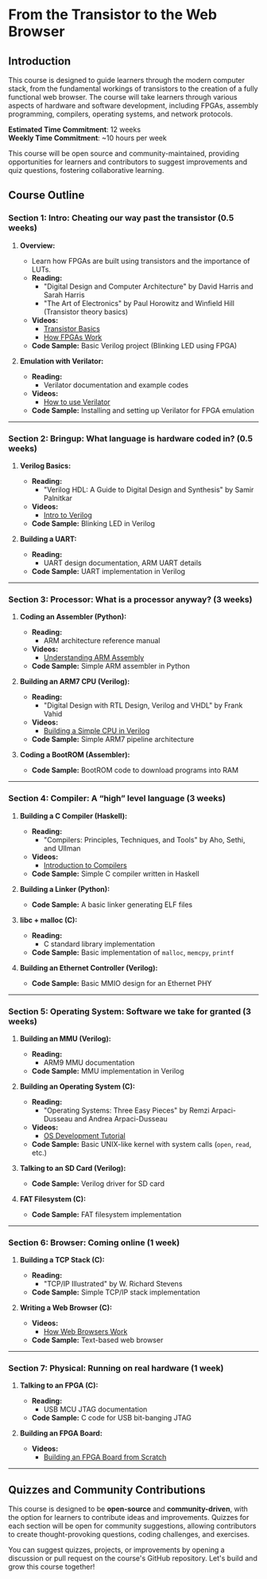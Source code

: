 # From the Transistor to the Web Browser

## Introduction
This course is designed to guide learners through the modern computer stack, from the fundamental workings of transistors to the creation of a fully functional web browser. The course will take learners through various aspects of hardware and software development, including FPGAs, assembly programming, compilers, operating systems, and network protocols. 

**Estimated Time Commitment**: 12 weeks  
**Weekly Time Commitment**: ~10 hours per week

This course will be open source and community-maintained, providing opportunities for learners and contributors to suggest improvements and quiz questions, fostering collaborative learning.

## Course Outline

### **Section 1: Intro: Cheating our way past the transistor (0.5 weeks)**
1. **Overview:**
   - Learn how FPGAs are built using transistors and the importance of LUTs.
   - **Reading:**
     - "Digital Design and Computer Architecture" by David Harris and Sarah Harris
     - "The Art of Electronics" by Paul Horowitz and Winfield Hill (Transistor theory basics)
   - **Videos:**
     - [Transistor Basics](https://www.youtube.com/watch?v=sFqZnl8tzWk)
     - [How FPGAs Work](https://www.youtube.com/watch?v=5XITahTkXoY)
   - **Code Sample:** Basic Verilog project (Blinking LED using FPGA)

2. **Emulation with Verilator:**
   - **Reading:**
     - Verilator documentation and example codes
   - **Videos:**
     - [How to use Verilator](https://www.youtube.com/watch?v=e_MwgFQEUgY)
   - **Code Sample:** Installing and setting up Verilator for FPGA emulation

---

### **Section 2: Bringup: What language is hardware coded in? (0.5 weeks)**
1. **Verilog Basics:**
   - **Reading:**
     - "Verilog HDL: A Guide to Digital Design and Synthesis" by Samir Palnitkar
   - **Videos:**
     - [Intro to Verilog](https://www.youtube.com/watch?v=0jZfszBdZyg)
   - **Code Sample:** Blinking LED in Verilog

2. **Building a UART:**
   - **Reading:**
     - UART design documentation, ARM UART details
   - **Code Sample:** UART implementation in Verilog

---

### **Section 3: Processor: What is a processor anyway? (3 weeks)**
1. **Coding an Assembler (Python):**
   - **Reading:**
     - ARM architecture reference manual
   - **Videos:**
     - [Understanding ARM Assembly](https://www.youtube.com/watch?v=e-kSGNzu0hM)
   - **Code Sample:** Simple ARM assembler in Python

2. **Building an ARM7 CPU (Verilog):**
   - **Reading:**
     - "Digital Design with RTL Design, Verilog and VHDL" by Frank Vahid
   - **Videos:**
     - [Building a Simple CPU in Verilog](https://www.youtube.com/watch?v=Nnbg-Yu9tM8)
   - **Code Sample:** Simple ARM7 pipeline architecture

3. **Coding a BootROM (Assembler):**
   - **Code Sample:** BootROM code to download programs into RAM

---

### **Section 4: Compiler: A “high” level language (3 weeks)**
1. **Building a C Compiler (Haskell):**
   - **Reading:**
     - "Compilers: Principles, Techniques, and Tools" by Aho, Sethi, and Ullman
   - **Videos:**
     - [Introduction to Compilers](https://www.youtube.com/watch?v=5hlIUrd7d1Q)
   - **Code Sample:** Simple C compiler written in Haskell

2. **Building a Linker (Python):**
   - **Code Sample:** A basic linker generating ELF files

3. **libc + malloc (C):**
   - **Reading:**
     - C standard library implementation
   - **Code Sample:** Basic implementation of `malloc`, `memcpy`, `printf`

4. **Building an Ethernet Controller (Verilog):**
   - **Code Sample:** Basic MMIO design for an Ethernet PHY

---

### **Section 5: Operating System: Software we take for granted (3 weeks)**
1. **Building an MMU (Verilog):**
   - **Reading:**
     - ARM9 MMU documentation
   - **Code Sample:** MMU implementation in Verilog

2. **Building an Operating System (C):**
   - **Reading:**
     - "Operating Systems: Three Easy Pieces" by Remzi Arpaci-Dusseau and Andrea Arpaci-Dusseau
   - **Videos:**
     - [OS Development Tutorial](https://www.youtube.com/watch?v=MJclSZSp1FY)
   - **Code Sample:** Basic UNIX-like kernel with system calls (`open`, `read`, etc.)

3. **Talking to an SD Card (Verilog):**
   - **Code Sample:** Verilog driver for SD card

4. **FAT Filesystem (C):**
   - **Code Sample:** FAT filesystem implementation

---

### **Section 6: Browser: Coming online (1 week)**
1. **Building a TCP Stack (C):**
   - **Reading:**
     - "TCP/IP Illustrated" by W. Richard Stevens
   - **Code Sample:** Simple TCP/IP stack implementation

2. **Writing a Web Browser (C):**
   - **Videos:**
     - [How Web Browsers Work](https://www.youtube.com/watch?v=WjDrMKZWCt0)
   - **Code Sample:** Text-based web browser

---

### **Section 7: Physical: Running on real hardware (1 week)**
1. **Talking to an FPGA (C):**
   - **Reading:**
     - USB MCU JTAG documentation
   - **Code Sample:** C code for USB bit-banging JTAG

2. **Building an FPGA Board:**
   - **Videos:**
     - [Building an FPGA Board from Scratch](https://www.youtube.com/watch?v=ROo3BHk60Zs)

---

## Quizzes and Community Contributions
This course is designed to be **open-source** and **community-driven**, with the option for learners to contribute ideas and improvements. Quizzes for each section will be open for community suggestions, allowing contributors to create thought-provoking questions, coding challenges, and exercises. 

You can suggest quizzes, projects, or improvements by opening a discussion or pull request on the course's GitHub repository. Let's build and grow this course together!
